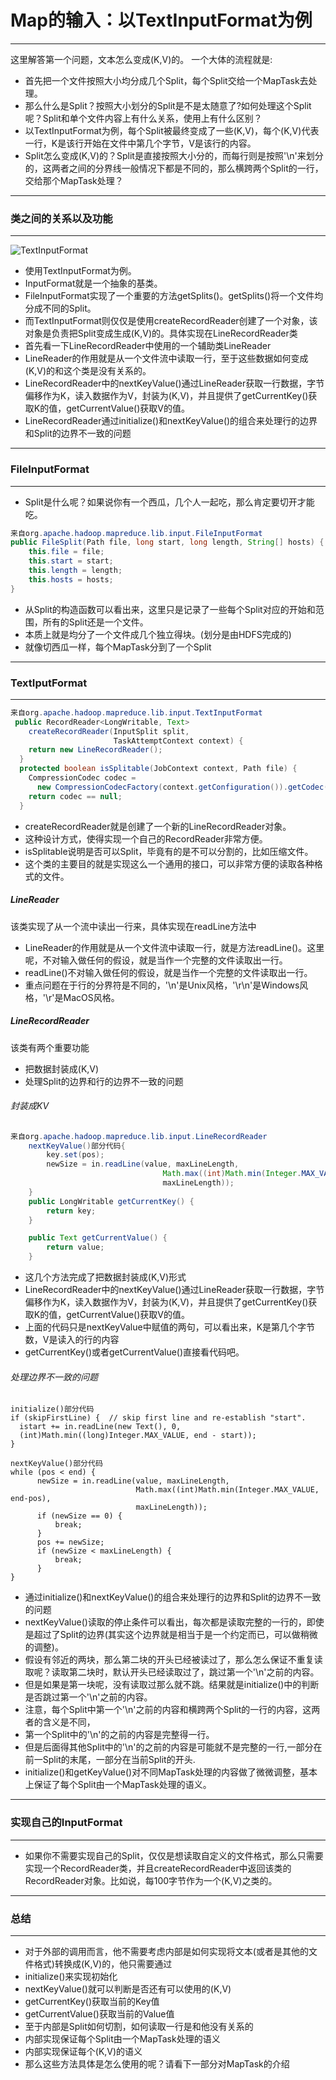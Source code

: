# Map的输入：以TextInputFormat为例
***
这里解答第一个问题，文本怎么变成(K,V)的。
一个大体的流程就是:

* 首先把一个文件按照大小均分成几个Split，每个Split交给一个MapTask去处理。
 * 那么什么是Split？按照大小划分的Split是不是太随意了?如何处理这个Split呢？Split和单个文件内容上有什么关系，使用上有什么区别？
* 以TextInputFormat为例，每个Split被最终变成了一些(K,V)，每个(K,V)代表一行，K是该行开始在文件中第几个字节，V是该行的内容。
 * Split怎么变成(K,V)的？Split是直接按照大小分的，而每行则是按照'\n'来划分的，这两者之间的分界线一般情况下都是不同的，那么横跨两个Split的一行，交给那个MapTask处理？

***
### 类之间的关系以及功能
***

![TextInputFormat](_image/1.TextInputFormat.png)

* 使用TextInputFormat为例。
* InputFormat就是一个抽象的基类。
* FileInputFormat实现了一个重要的方法getSplits()。getSplits()将一个文件均分成不同的Split。
* 而TextInputFormat则仅仅是使用createRecordReader创建了一个对象，该对象是负责把Split变成生成(K,V)的。具体实现在LineRecordReader类
* 首先看一下LineRecordReader中使用的一个辅助类LineReader
* LineReader的作用就是从一个文件流中读取一行，至于这些数据如何变成(K,V)的和这个类是没有关系的。
* LineRecordReader中的nextKeyValue()通过LineReader获取一行数据，字节偏移作为K，读入数据作为V，封装为(K,V)，并且提供了getCurrentKey()获取K的值，getCurrentValue()获取V的值。
* LineRecordReader通过initialize()和nextKeyValue()的组合来处理行的边界和Split的边界不一致的问题

***
### FileInputFormat
***
* Split是什么呢？如果说你有一个西瓜，几个人一起吃，那么肯定要切开才能吃。

```java
来自org.apache.hadoop.mapreduce.lib.input.FileInputFormat
public FileSplit(Path file, long start, long length, String[] hosts) {
    this.file = file;
    this.start = start;
    this.length = length;
    this.hosts = hosts;
}
```
* 从Split的构造函数可以看出来，这里只是记录了一些每个Split对应的开始和范围，所有的Split还是一个文件。
* 本质上就是均分了一个文件成几个独立得块。(划分是由HDFS完成的)
* 就像切西瓜一样，每个MapTask分到了一个Split

***
### TextIputFormat
***

```java
来自org.apache.hadoop.mapreduce.lib.input.TextInputFormat
 public RecordReader<LongWritable, Text> 
    createRecordReader(InputSplit split,
                       TaskAttemptContext context) {
    return new LineRecordReader();
  }
  protected boolean isSplitable(JobContext context, Path file) {
    CompressionCodec codec = 
      new CompressionCodecFactory(context.getConfiguration()).getCodec(file);
    return codec == null;
  }
```
* createRecordReader就是创建了一个新的LineRecordReader对象。
* 这种设计方式，使得实现一个自己的RecordReader非常方便。
* isSplitable说明是否可以Split，毕竟有的是不可以分割的，比如压缩文件。
* 这个类的主要目的就是实现这么一个通用的接口，可以非常方便的读取各种格式的文件。

##### LineReader

该类实现了从一个流中读出一行来，具体实现在readLine方法中

* LineReader的作用就是从一个文件流中读取一行，就是方法readLine()。这里呢，不对输入做任何的假设，就是当作一个完整的文件读取出一行。
* readLine()不对输入做任何的假设，就是当作一个完整的文件读取出一行。
* 重点问题在于行的分界符是不同的，'\n'是Unix风格，'\r\n'是Windows风格，'\r'是MacOS风格。

##### LineRecordReader
该类有两个重要功能

* 把数据封装成(K,V)
* 处理Split的边界和行的边界不一致的问题

###### 封装成KV
```java
来自org.apache.hadoop.mapreduce.lib.input.LineRecordReader
    nextKeyValue()部分代码{
        key.set(pos);
        newSize = in.readLine(value, maxLineLength,
                                  Math.max((int)Math.min(Integer.MAX_VALUE, end-pos),
                                  maxLineLength));
    }
    public LongWritable getCurrentKey() {
        return key;
    }

    public Text getCurrentValue() {
        return value;
    }
```
* 这几个方法完成了把数据封装成(K,V)形式
* LineRecordReader中的nextKeyValue()通过LineReader获取一行数据，字节偏移作为K，读入数据作为V，封装为(K,V)，并且提供了getCurrentKey()获取K的值，getCurrentValue()获取V的值。
* 上面的代码只是nextKeyValue中赋值的两句，可以看出来，K是第几个字节数，V是读入的行的内容
* getCurrentKey()或者getCurrentValue()直接看代码吧。

###### 处理边界不一致的问题

```
initialize()部分代码
if (skipFirstLine) {  // skip first line and re-establish "start".
  istart += in.readLine(new Text(), 0,
  (int)Math.min((long)Integer.MAX_VALUE, end - start));
}
```

```
nextKeyValue()部分代码
while (pos < end) {
      newSize = in.readLine(value, maxLineLength,
                            Math.max((int)Math.min(Integer.MAX_VALUE, end-pos),
                            maxLineLength));
      if (newSize == 0) {
          break;
      }
      pos += newSize;
      if (newSize < maxLineLength) {
          break;
      }
}
```

* 通过initialize()和nextKeyValue()的组合来处理行的边界和Split的边界不一致的问题
* nextKeyValue()读取的停止条件可以看出，每次都是读取完整的一行的，即使是超过了Split的边界(其实这个边界就是相当于是一个约定而已，可以做稍微的调整)。
* 假设有邻近的两块，那么第二块的开头已经被读过了，那么怎么保证不重复读取呢？读取第二块时，默认开头已经读取过了，跳过第一个'\n'之前的内容。
* 但是如果是第一块呢，没有读取过那么就不跳。结果就是initialize()中的判断是否跳过第一个'\n'之前的内容。
* 注意，每个Split中第一个'\n'之前的内容和横跨两个Split的一行的内容，这两者的含义是不同，
 * 第一个Split中的'\n'的之前的内容是完整得一行。
 * 但是后面得其他Split中的'\n'的之前的内容是可能就不是完整的一行,一部分在前一Split的末尾，一部分在当前Split的开头.
* initialize()和getKeyValue()对不同MapTask处理的内容做了微微调整，基本上保证了每个Split由一个MapTask处理的语义。

***
### 实现自己的InputFormat
***
* 如果你不需要实现自己的Split，仅仅是想读取自定义的文件格式，那么只需要实现一个RecordReader类，并且createRecordReader中返回该类的RecordReader对象。比如说，每100字节作为一个(K,V)之类的。

***
### 总结
***
* 对于外部的调用而言，他不需要考虑内部是如何实现将文本(或者是其他的文件格式)转换成(K,V)的，他只需要通过
 * initialize()来实现初始化
 * nextKeyValue()就可以判断是否还有可以使用的(K,V)
 * getCurrentKey()获取当前的Key值
 * getCurrentValue()获取当前的Value值
* 至于内部是Split如何切割，如何读取一行是和他没有关系的
 * 内部实现保证每个Split由一个MapTask处理的语义
 * 内部实现保证每个(K,V)的语义
* 那么这些方法具体是怎么使用的呢？请看下一部分对MapTask的介绍
